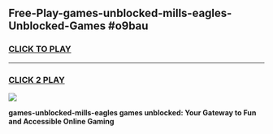 
## Free-Play-games-unblocked-mills-eagles-Unblocked-Games #o9bau
<h3>
<a href="https://news.freeplayer.one?title=games-unblocked-mills-eagles&ref=8M">CLICK TO PLAY</a></h3>
<hr>

<h3>
<a href="https://news.freeplayer.one?title=games-unblocked-mills-eagles&ref=8M">CLICK 2 PLAY</a>
  
</h3>

<a href="https://news.freeplayer.one?title=games-unblocked-mills-eagles&ref=8M"><img src="https://clearcache.store/games.png"></a>


**games-unblocked-mills-eagles games unblocked: Your Gateway to Fun and Accessible Online Gaming**
